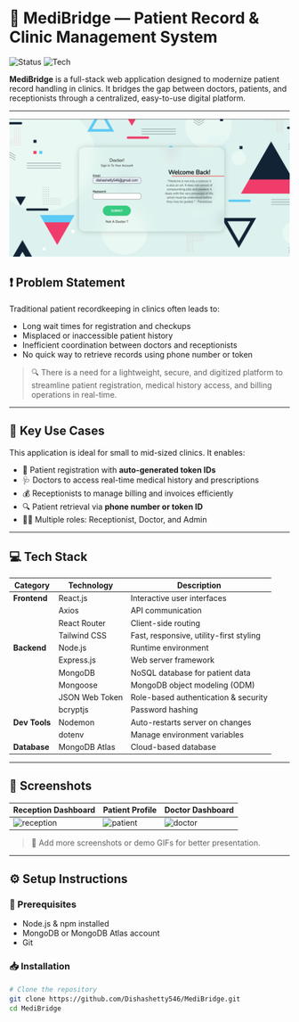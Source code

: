 # 🏥 MediBridge — Patient Record & Clinic Management System

![Status](https://img.shields.io/badge/Status-Complete-brightgreen)
![Tech](https://img.shields.io/badge/Stack-MERN-blue)

**MediBridge** is a full-stack web application designed to modernize patient record handling in clinics. It bridges the gap between doctors, patients, and receptionists through a centralized, easy-to-use digital platform.

---

![MediBridge](./Screenshots/s.PNG)

## ❗ Problem Statement

Traditional patient recordkeeping in clinics often leads to:

- Long wait times for registration and checkups
- Misplaced or inaccessible patient history
- Inefficient coordination between doctors and receptionists
- No quick way to retrieve records using phone number or token

> 🔍 There is a need for a lightweight, secure, and digitized platform to streamline patient registration, medical history access, and billing operations in real-time.

---

## 🎯 Key Use Cases

This application is ideal for small to mid-sized clinics. It enables:

- 🧾 Patient registration with **auto-generated token IDs**
- 🩺 Doctors to access real-time medical history and prescriptions
- 💰 Receptionists to manage billing and invoices efficiently
- 🔍 Patient retrieval via **phone number or token ID**
- 🧑‍⚕️ Multiple roles: Receptionist, Doctor, and Admin

---

## 💻 Tech Stack

| Category      | Technology     | Description                             |
| ------------- | -------------- | --------------------------------------- |
| **Frontend**  | React.js       | Interactive user interfaces             |
|               | Axios          | API communication                       |
|               | React Router   | Client-side routing                     |
|               | Tailwind CSS   | Fast, responsive, utility-first styling |
| **Backend**   | Node.js        | Runtime environment                     |
|               | Express.js     | Web server framework                    |
|               | MongoDB        | NoSQL database for patient data         |
|               | Mongoose       | MongoDB object modeling (ODM)           |
|               | JSON Web Token | Role-based authentication & security    |
|               | bcryptjs       | Password hashing                        |
| **Dev Tools** | Nodemon        | Auto-restarts server on changes         |
|               | dotenv         | Manage environment variables            |
| **Database**  | MongoDB Atlas  | Cloud-based database                    |

---

## 📸 Screenshots

| Reception Dashboard                       | Patient Profile                       | Doctor Dashboard                    |
| ----------------------------------------- | ------------------------------------- | ----------------------------------- |
| ![reception](./Screenshots/reception.png) | ![patient](./Screenshots/patient.png) | ![doctor](./Screenshots/doctor.png) |

> 🔎 Add more screenshots or demo GIFs for better presentation.

---

## ⚙️ Setup Instructions

### 🔧 Prerequisites

- Node.js & npm installed
- MongoDB or MongoDB Atlas account
- Git

### 📥 Installation

```bash
# Clone the repository
git clone https://github.com/Dishashetty546/MediBridge.git
cd MediBridge
```
